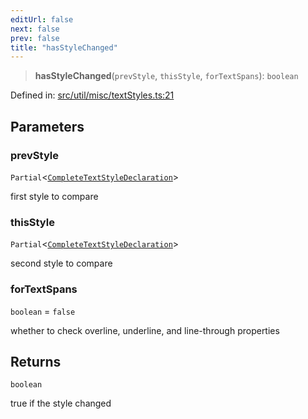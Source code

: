 ```yaml
---
editUrl: false
next: false
prev: false
title: "hasStyleChanged"
---
```


> **hasStyleChanged**(`prevStyle`, `thisStyle`, `forTextSpans`): `boolean`

Defined in: [src/util/misc/textStyles.ts:21](https://github.com/fabricjs/fabric.js/blob/8748628df7e9de00ba77413bfc3ad9e9fe9d4f30/src/util/misc/textStyles.ts#L21)

## Parameters

### prevStyle

`Partial`\<[`CompleteTextStyleDeclaration`](/api/type-aliases/completetextstyledeclaration/)\>

first style to compare

### thisStyle

`Partial`\<[`CompleteTextStyleDeclaration`](/api/type-aliases/completetextstyledeclaration/)\>

second style to compare

### forTextSpans

`boolean` = `false`

whether to check overline, underline, and line-through properties

## Returns

`boolean`

true if the style changed
